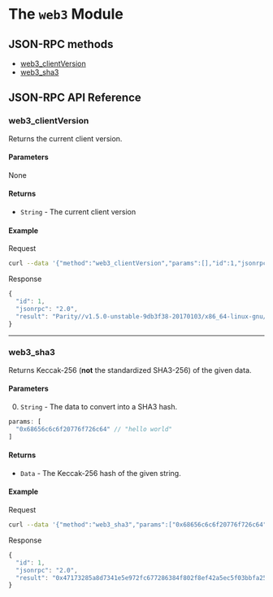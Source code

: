 # The `web3` Module

## JSON-RPC methods

- [web3_clientVersion](#web3_clientversion)
- [web3_sha3](#web3_sha3)

## JSON-RPC API Reference

### web3_clientVersion

Returns the current client version.

#### Parameters

None

#### Returns

- `String` - The current client version

#### Example

Request
```bash
curl --data '{"method":"web3_clientVersion","params":[],"id":1,"jsonrpc":"2.0"}' -H "Content-Type: application/json" -X POST localhost:8545
```

Response
```js
{
  "id": 1,
  "jsonrpc": "2.0",
  "result": "Parity//v1.5.0-unstable-9db3f38-20170103/x86_64-linux-gnu/rustc1.14.0"
}
```

***

### web3_sha3

Returns Keccak-256 (**not** the standardized SHA3-256) of the given data.

#### Parameters

0. `String` - The data to convert into a SHA3 hash.

```js
params: [
  "0x68656c6c6f20776f726c64" // "hello world"
]
```

#### Returns

- `Data` - The Keccak-256 hash of the given string.

#### Example

Request
```bash
curl --data '{"method":"web3_sha3","params":["0x68656c6c6f20776f726c64"],"id":1,"jsonrpc":"2.0"}' -H "Content-Type: application/json" -X POST localhost:8545
```

Response
```js
{
  "id": 1,
  "jsonrpc": "2.0",
  "result": "0x47173285a8d7341e5e972fc677286384f802f8ef42a5ec5f03bbfa254cb01fad"
}
```
